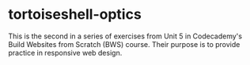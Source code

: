 # tortoiseshell-optics

This is the second in a series of exercises from Unit 5 in Codecademy's Build Websites from Scratch (BWS) course. Their purpose is to provide practice in responsive web design.
